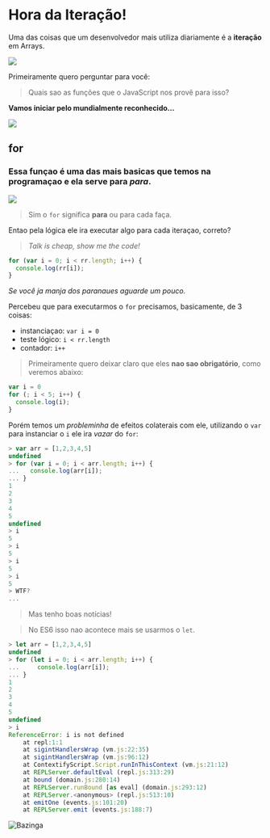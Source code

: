 # Hora da Iteração!

Uma das coisas que um desenvolvedor mais utiliza diariamente é a **iteração** em Arrays.

![](http://2.bp.blogspot.com/-qCGrD75WMDk/VNjgHBQ_YDI/AAAAAAAACoA/qzwZ1Fa690c/s1600/png_hora_de_aventura_echo_por_micatinistaa_by_micatinistaa-d6led9j.png)

Primeiramente quero perguntar para você:

> Quais sao as funções que o JavaScript nos provê para isso?


**Vamos iniciar pelo mundialmente reconhecido...** 

![](http://imguol.com/c/noticias/2014/09/30/comediante-e-deputado-federal-tiririca-pr-sp-1412101756570_956x500.jpg)

## for

### Essa funçao é uma das mais basicas que temos na programaçao e ela serve para *para*.

![](https://media.giphy.com/media/l2YWA6DdmkcJplQwE/giphy.gif)

> Sim o `for` significa **para** ou para cada faça.

Entao pela lógica ele ira executar algo para cada iteraçao, correto? 

> *Talk is cheap, show me the code!*

```js
for (var i = 0; i < rr.length; i++) {
  console.log(rr[i]);
}
```

*Se você ja manja dos paranaues aguarde um pouco.*

Percebeu que para executarmos o `for` precisamos, basicamente, de 3 coisas:

- instanciaçao: `var i = 0`
- teste lógico: `i < rr.length`
- contador: `i++`

> Primeiramente quero deixar claro que eles **nao sao obrigatório**, como veremos abaixo:


```js
var i = 0
for (; i < 5; i++) {
  console.log(i);
}

```

Porém temos um *probleminha* de efeitos colaterais com ele, utilizando o `var` para instanciar o `i` ele ira *vazar* do `for`:

```js
> var arr = [1,2,3,4,5]
undefined
> for (var i = 0; i < arr.length; i++) {
...   console.log(arr[i]);
... }
1
2
3
4
5
undefined
> i
5
> i
5
> i
5
> i
5
> WTF?
... 
```

> Mas tenho boas notícias!

> No ES6 isso nao acontece mais se usarmos o `let`. 

```js
> let arr = [1,2,3,4,5]
undefined
> for (let i = 0; i < arr.length; i++) {
...     console.log(arr[i]);
... }
1
2
3
4
5
undefined
> i
ReferenceError: i is not defined
    at repl:1:1
    at sigintHandlersWrap (vm.js:22:35)
    at sigintHandlersWrap (vm.js:96:12)
    at ContextifyScript.Script.runInThisContext (vm.js:21:12)
    at REPLServer.defaultEval (repl.js:313:29)
    at bound (domain.js:280:14)
    at REPLServer.runBound [as eval] (domain.js:293:12)
    at REPLServer.<anonymous> (repl.js:513:10)
    at emitOne (events.js:101:20)
    at REPLServer.emit (events.js:188:7)

```

![Bazinga](http://piratevinyldecals.com/wps/wp-content/uploads/2014/04/Bazinga-PV369.png)



